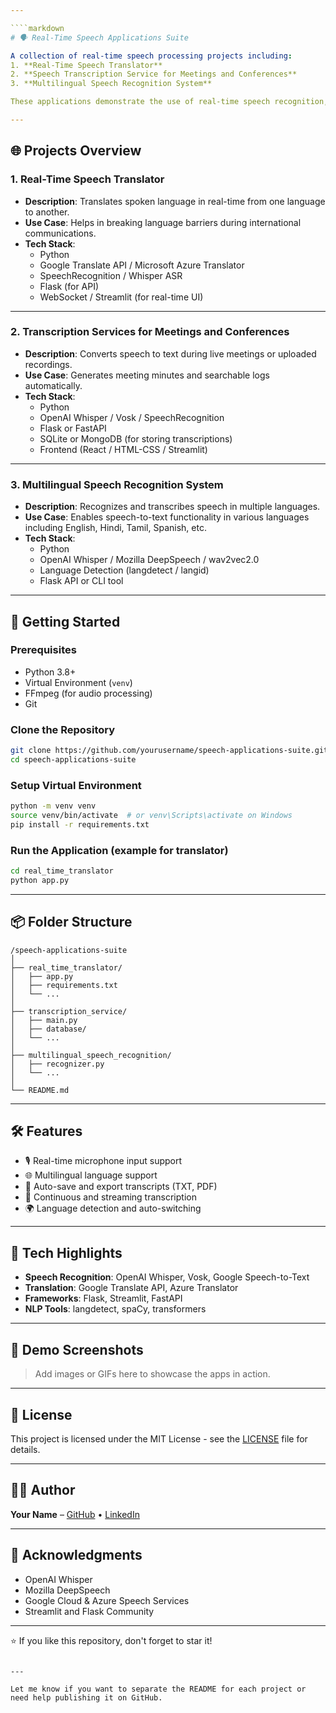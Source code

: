 ```yaml
---

````markdown
# 🗣️ Real-Time Speech Applications Suite

A collection of real-time speech processing projects including:
1. **Real-Time Speech Translator**
2. **Speech Transcription Service for Meetings and Conferences**
3. **Multilingual Speech Recognition System**

These applications demonstrate the use of real-time speech recognition, natural language processing (NLP), and translation technologies to enable seamless voice-to-text, multilingual understanding, and automatic meeting transcription.

---
```


## 🌐 Projects Overview

### 1. Real-Time Speech Translator
- **Description**: Translates spoken language in real-time from one language to another.
- **Use Case**: Helps in breaking language barriers during international communications.
- **Tech Stack**: 
  - Python
  - Google Translate API / Microsoft Azure Translator
  - SpeechRecognition / Whisper ASR
  - Flask (for API)
  - WebSocket / Streamlit (for real-time UI)

---

### 2. Transcription Services for Meetings and Conferences
- **Description**: Converts speech to text during live meetings or uploaded recordings.
- **Use Case**: Generates meeting minutes and searchable logs automatically.
- **Tech Stack**:
  - Python
  - OpenAI Whisper / Vosk / SpeechRecognition
  - Flask or FastAPI
  - SQLite or MongoDB (for storing transcriptions)
  - Frontend (React / HTML-CSS / Streamlit)

---

### 3. Multilingual Speech Recognition System
- **Description**: Recognizes and transcribes speech in multiple languages.
- **Use Case**: Enables speech-to-text functionality in various languages including English, Hindi, Tamil, Spanish, etc.
- **Tech Stack**:
  - Python
  - OpenAI Whisper / Mozilla DeepSpeech / wav2vec2.0
  - Language Detection (langdetect / langid)
  - Flask API or CLI tool

---

## 🚀 Getting Started

### Prerequisites
- Python 3.8+
- Virtual Environment (`venv`)
- FFmpeg (for audio processing)
- Git

### Clone the Repository
```bash
git clone https://github.com/yourusername/speech-applications-suite.git
cd speech-applications-suite
````

### Setup Virtual Environment

```bash
python -m venv venv
source venv/bin/activate  # or venv\Scripts\activate on Windows
pip install -r requirements.txt
```

### Run the Application (example for translator)

```bash
cd real_time_translator
python app.py
```

---

## 📦 Folder Structure

```
/speech-applications-suite
│
├── real_time_translator/
│   ├── app.py
│   ├── requirements.txt
│   └── ...
│
├── transcription_service/
│   ├── main.py
│   ├── database/
│   └── ...
│
├── multilingual_speech_recognition/
│   ├── recognizer.py
│   └── ...
│
└── README.md
```

---

## 🛠️ Features

* 🎙️ Real-time microphone input support
* 🌐 Multilingual language support
* 📄 Auto-save and export transcripts (TXT, PDF)
* 🔁 Continuous and streaming transcription
* 🌍 Language detection and auto-switching

---

## 🤖 Tech Highlights

* **Speech Recognition**: OpenAI Whisper, Vosk, Google Speech-to-Text
* **Translation**: Google Translate API, Azure Translator
* **Frameworks**: Flask, Streamlit, FastAPI
* **NLP Tools**: langdetect, spaCy, transformers

---

## 📸 Demo Screenshots

> Add images or GIFs here to showcase the apps in action.

---

## 📜 License

This project is licensed under the MIT License - see the [LICENSE](LICENSE) file for details.

---

## 🙋‍♂️ Author

**Your Name** – [GitHub](https://github.com/yourusername) • [LinkedIn](https://linkedin.com/in/yourname)

---

## 🌟 Acknowledgments

* OpenAI Whisper
* Mozilla DeepSpeech
* Google Cloud & Azure Speech Services
* Streamlit and Flask Community

---

⭐ If you like this repository, don't forget to star it!

```

---

Let me know if you want to separate the README for each project or need help publishing it on GitHub.
```
